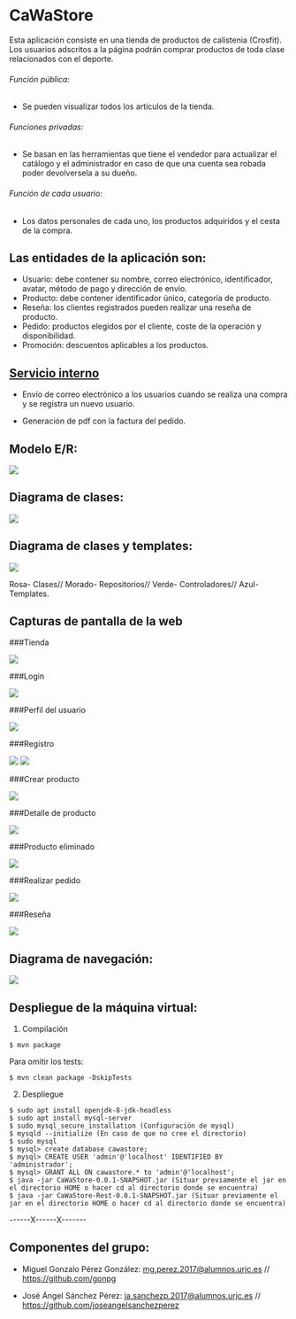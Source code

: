 # CaWaStore

Esta aplicación consiste en una tienda de productos de calistenia (Crosfit).
Los usuarios adscritos a la página podrán comprar productos de toda clase relacionados con el deporte.

###### Función pública: 

- Se pueden visualizar todos los artículos de la tienda.

###### Funciones privadas:

- Se basan en las herramientas que tiene el vendedor para actualizar el catálogo y el administrador en caso de que una cuenta sea robada poder devolversela a su dueño.

###### Función de cada usuario:

- Los datos personales de cada uno, los productos adquiridos y el cesta de la compra.

## Las entidades de la aplicación son: 

- Usuario: debe contener su nombre, correo electrónico, identificador, avatar, método de pago y dirección de envío.
- Producto: debe contener identificador único, categoría de producto.
- Reseña: los clientes registrados pueden realizar una reseña de producto.
- Pedido: productos elegidos por el cliente, coste de la operación y disponibilidad.
- Promoción: descuentos aplicables a los productos.

## [Servicio interno](https://github.com/gonpg/CaWaStore-Rest)

- Envío de correo electrónico a los usuarios cuando se realiza una compra y se registra un nuevo usuario.

- Generación de pdf con la factura del pedido. 

## Modelo E/R:

![](Documentos/modeloER.PNG)

## Diagrama de clases:

![](Documentos/UML.PNG)

## Diagrama de clases y templates:

![](Documentos/DDCT.PNG)

Rosa- Clases//
Morado- Repositorios//
Verde- Controladores//
Azul- Templates.

## Capturas de pantalla de la web

###Tienda

![](Documentos/Tienda.png)

###Login

![](Documentos/Login.png)

###Perfil del usuario

![](Documentos/Perfilusuario.png)

###Registro

![](Documentos/Registro.png)
![](Documentos/Registrocompleto.png)

###Crear producto

![](Documentos/Añadirproducto.png)

###Detalle de producto

![](Documentos/Detallesdeproducto.png)

###Producto eliminado

![](Documentos/Productoeliminado.png)

###Realizar pedido

![](Documentos/Realizarpedido.png)

###Reseña

![](Documentos/Reseñaañadida.png)


## Diagrama de navegación:
![](Documentos/navegación.PNG)

## Despliegue de la máquina virtual:

1. Compilación

```
$ mvn package
```

Para omitir los tests:  
```
$ mvn clean package -DskipTests
```


2. Despliegue
```
$ sudo apt install openjdk-8-jdk-headless
$ sudo apt install mysql-server
$ sudo mysql_secure_installation (Configuración de mysql)
$ mysqld --initialize (En caso de que no cree el directorio)
$ sudo mysql
$ mysql> create database cawastore;
$ mysql> CREATE USER 'admin'@'localhost' IDENTIFIED BY 'administrador';
$ mysql> GRANT ALL ON cawastore.* to 'admin'@'localhost';
$ java -jar CaWaStore-0.0.1-SNAPSHOT.jar (Situar previamente el jar en el directorio HOME o hacer cd al directorio donde se encuentra)
$ java -jar CaWaStore-Rest-0.0.1-SNAPSHOT.jar (Situar previamente el jar en el directorio HOME o hacer cd al directorio donde se encuentra)
```
------X------X-------

## Componentes del grupo: 

- Miguel Gonzalo Pérez González: mg.perez.2017@alumnos.urjc.es // https://github.com/gonpg

- José Ángel Sánchez Pérez: ja.sanchezp.2017@alumnos.urjc.es // https://github.com/joseangelsanchezperez



